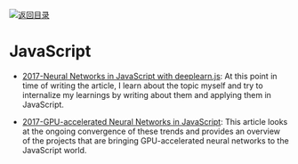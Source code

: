 [![返回目录](https://parg.co/UGo)](https://github.com/wxyyxc1992/Awesome-Reference) 

# JavaScript 

- [2017-Neural Networks in JavaScript with deeplearn.js](https://parg.co/Upo): At this point in time of writing the article, I learn about the topic myself and try to internalize my learnings by writing about them and applying them in JavaScript.

- [2017-GPU-accelerated Neural Networks in JavaScript](https://parg.co/UxZ): This article looks at the ongoing convergence of these trends and provides an overview of the projects that are bringing GPU-accelerated neural networks to the JavaScript world.
